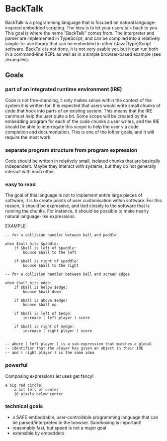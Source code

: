 # BackTalk

BackTalk is a programming language that is focused on natural language-inspired embedded scripting. The idea is to let your users talk back to you. This goal is where the name "BackTalk" comes from. The interpreter and parser are implemented in TypeScript, and can be compiled into a relatively simple-to-use library that can be embedded in other {Java|Type}Script software. BackTalk is not done, it is not very usable yet, but it can run both in a command-line REPL as well as in a simple browser-based example (see /examples).

## Goals
### part of an integrated runtime environment (IRE)

Code is not free-standing, it only makes sense within the context of the system it is written for. It is expected that users would write small chunks of code that hook into parts of an existing system. This means that the IRE can/must help the user quite a bit. Some scope will be created by the embedding program for each of the code chunks a user writes, and
the IRE should be able to interrogate this scope to help the user via code completion and documentation. This is one of the loftier goals, and it will require the most work.


### separate program structure from program expression

Code should be written in relatively small, isolated chunks that are basically independent. Maybe they interact with systems, but they do not generally interact with each other.

### easy to read

The goal of this language is not to implement entire large pieces of software, it is to create points of user customisation within software. For this reason, it should be expressive, and tied closely to the software that is running the chunks. For instance, it should be possible to make nearly natural language-like expressions.

EXAMPLE:

    -- for a collision handler between ball and paddle

    when $ball hits $paddle:
        if $ball is left of $paddle:
            bounce $ball to the left

        if $ball is right of $paddle:
            bounce $ball to the right

    -- for a collision handler between ball and screen edges

    when $ball hits edge:
        if $ball is below $edge:
            bounce $ball down

        if $ball is above $edge:
            bounce $ball up

        if $ball is left of $edge:
            increase ( left player ) score

        if $ball is right of $edge:
            increase ( right player ) score


    -- where ( left player ) is a sub-expression that matches a global
    -- identifier that the player has given an object in their IRE
    -- and ( right player ) is the same idea

### powerful

Composing expressions let uses get fancy!

    a big red circle:
        a bit left of center
        10 pixels below center

### technical goals

 * a SAFE embeddable, user-controllable programming language that can be parsed/interpreted in the browser. Sandboxing is important!
 * reasonably fast, but speed is not a major goal
 * extensible by embedders
